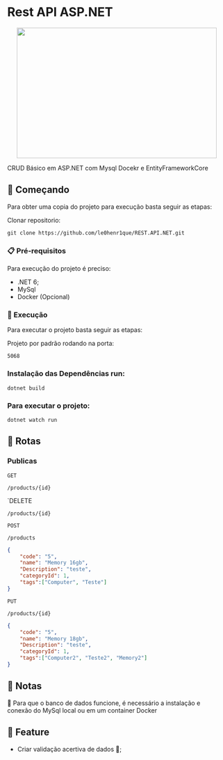 # Rest API ASP.NET

<p align="center">
  <img width="460" height="300" src="https://user-images.githubusercontent.com/68018921/205516952-7f91b047-97fd-4778-9817-ce775c970a4a.png">
</p>


CRUD Básico em ASP.NET com Mysql Docekr e EntityFrameworkCore

## 🚀 Começando

Para obter uma copia do projeto para execução basta seguir as etapas:

Clonar repositorio:

```
git clone https://github.com/le0henr1que/REST.API.NET.git
```

### 📋 Pré-requisitos

Para execução do projeto é preciso:

* .NET 6;
* MySql
* Docker (Opcional)



### 🔧 Execução

Para executar o projeto basta seguir as etapas:


Projeto por padrão rodando na porta:

`5068`

### Instalação das Dependências run:
```
dotnet build
```

### Para executar o projeto:

```
dotnet watch run
```


## 🏁 Rotas

### Publicas 

`GET`
```
/products/{id}
```
`DELETE
```
/products/{id}
```
`POST`
```
/products
```
```json
{
    "code": "5",
    "name": "Memory 16gb",
    "Description": "teste",
    "categoryId": 1, 
    "tags":["Computer", "Teste"]
}
```

`PUT`
```
/products/{id}
```
```json
{
    "code": "5",
    "name": "Memory 18gb",
    "Description": "teste",
    "categoryId": 1, 
    "tags":["Computer2", "Teste2", "Memory2"]
}
```


## 📄 Notas

🐋 Para que o banco de dados funcione, é necessário a instalação e conexão do MySql local ou em um container Docker


## 🎁 Feature

* Criar validação acertiva de dados 📢;


